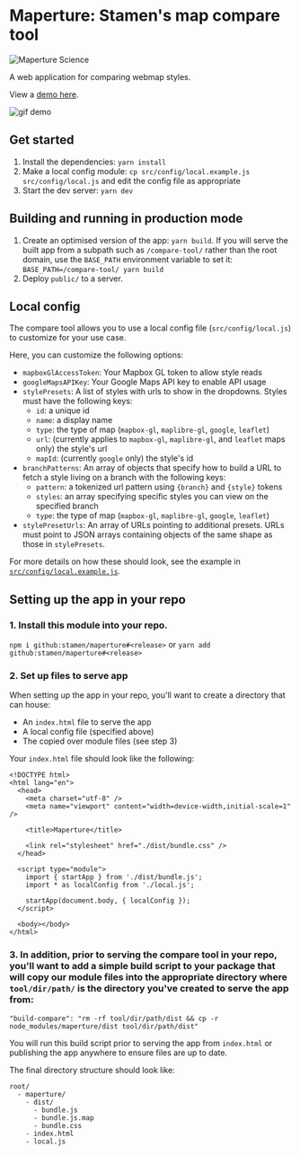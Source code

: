 # Maperture: Stamen's map compare tool

![Maperture Science](silly_maperture_logo.png?raw=true)

A web application for comparing webmap styles.

View a [demo here](https://stamen.github.io/maperture/).

![gif demo](Maperture_demo.gif?raw=true)

## Get started

1. Install the dependencies: `yarn install`
2. Make a local config module: `cp src/config/local.example.js src/config/local.js` and edit the config file as appropriate
3. Start the dev server: `yarn dev`

## Building and running in production mode

1. Create an optimised version of the app: `yarn build`. If you will serve the built app from a subpath such as `/compare-tool/` rather than the root domain, use the `BASE_PATH` environment variable to set it: `BASE_PATH=/compare-tool/ yarn build`
2. Deploy `public/` to a server.

## Local config

The compare tool allows you to use a local config file (`src/config/local.js`) to customize for your use case.

Here, you can customize the following options:

- `mapboxGlAccessToken`: Your Mapbox GL token to allow style reads
- `googleMapsAPIKey`: Your Google Maps API key to enable API usage
- `stylePresets`: A list of styles with urls to show in the dropdowns. Styles must have the following keys:
  - `id`: a unique id
  - `name`: a display name
  - `type`: the type of map (`mapbox-gl`, `maplibre-gl`, `google`, `leaflet`)
  - `url`: (currently applies to `mapbox-gl`, `maplibre-gl`, and `leaflet` maps only) the style's url
  - `mapId`: (currently `google` only) the style's id
- `branchPatterns`: An array of objects that specify how to build a URL to fetch a style living on a branch with the following keys:
  - `pattern`: a tokenized url pattern using `{branch}` and `{style}` tokens
  - `styles`: an array specifying specific styles you can view on the specified branch
  - `type`: the type of map (`mapbox-gl`, `maplibre-gl`, `google`, `leaflet`)
- `stylePresetUrls`: An array of URLs pointing to additional presets. URLs must point to JSON arrays containing objects of the same shape as those in `stylePresets`.

For more details on how these should look, see the example in [`src/config/local.example.js`](./src/config/local.example.js).

## Setting up the app in your repo

### 1. Install this module into your repo.

`npm i github:stamen/maperture#<release>` or `yarn add github:stamen/maperture#<release>`

### 2. Set up files to serve app

When setting up the app in your repo, you'll want to create a directory that can house:

- An `index.html` file to serve the app
- A local config file (specified above)
- The copied over module files (see step 3)

Your `index.html` file should look like the following:

```
<!DOCTYPE html>
<html lang="en">
  <head>
    <meta charset="utf-8" />
    <meta name="viewport" content="width=device-width,initial-scale=1" />

    <title>Maperture</title>

    <link rel="stylesheet" href="./dist/bundle.css" />
  </head>

  <script type="module">
    import { startApp } from './dist/bundle.js';
    import * as localConfig from './local.js';

    startApp(document.body, { localConfig });
  </script>

  <body></body>
</html>
```

### 3. In addition, prior to serving the compare tool in your repo, you'll want to add a simple build script to your package that will copy our module files into the appropriate directory where `tool/dir/path/` is the directory you've created to serve the app from:

`"build-compare": "rm -rf tool/dir/path/dist && cp -r node_modules/maperture/dist tool/dir/path/dist"`

You will run this build script prior to serving the app from `index.html` or publishing the app anywhere to ensure files are up to date.

The final directory structure should look like:

```
root/
  - maperture/
    - dist/
      - bundle.js
      - bundle.js.map
      - bundle.css
    - index.html
    - local.js
```
